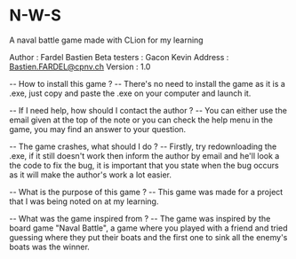 # N-W-S
A naval battle game made with CLion for my learning

Author        : Fardel Bastien
Beta testers  : Gacon Kevin 
Address       : Bastien.FARDEL@cpnv.ch
Version       : 1.0

-- How to install this game ? -- 
There's no need to install the game as it
is a .exe, just copy and paste the .exe 
on your computer and launch it.

-- If I need help, how should I contact the author ? --
You can either use the email given at the top of the note
or you can check the help menu in the game, you may find an
answer to your question.

-- The game crashes, what should I do ? --
Firstly, try redownloading the .exe, if it
still doesn't work then inform the author
by email and he'll look a the code to fix
the bug, it is important that you state
when the bug occurs as it will make the
author's work a lot easier.

-- What is the purpose of this game ? --
This game was made for a project that I
was being noted on at my learning.

-- What was the game inspired from ? --
The game was inspired by the board game
"Naval Battle", a game where you played
with a friend and tried guessing where
they put their boats and the first one
to sink all the enemy's boats was the
winner.
